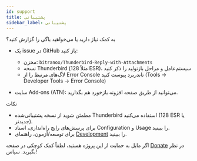 ```yaml
---
id: support
title: پشتیبانی
sidebar_label: پشتیبانی
---
```


به کمک نیاز دارید یا می‌خواهید باگی را گزارش کنید؟

- یک issue در GitHub باز کنید:
  - مخزن: `bitranox/Thunderbird-Reply-with-Attachments`
  - نسخه Thunderbird (مثلاً 128 ESR)، سیستم‌عامل و مراحل بازتولید را ذکر کنید
  - لاگ‌های مرتبط را از Error Console تاندربرد پیوست کنید (Tools → Developer Tools → Error Console)

- سایت Add‑ons (ATN): می‌توانید از طریق صفحه افزونه بازخورد هم بگذارید.

نکات

- مطمئن شوید از نسخه پشتیبانی‌شده Thunderbird استفاده می‌کنید (128 ESR یا جدیدتر).
- برای پرسش‌های رایج راه‌اندازی، اسناد Configuration و Usage را ببینید.
- برای توسعه/آزمون، راهنمای [Development](development) را ببینید.

اگر مایل به حمایت از این پروژه هستید، لطفاً کمک کوچکی در صفحه [Donate](donation) در نظر بگیرید. سپاس!
